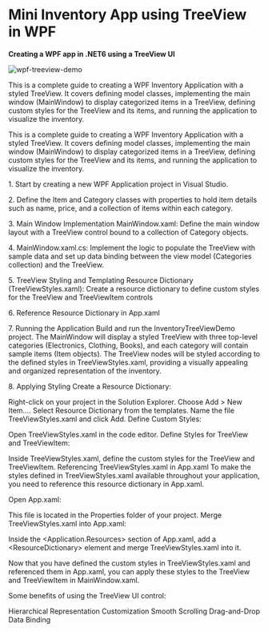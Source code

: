 # Mini Inventory App using TreeView in WPF

**Creating a WPF app in .NET6 using a TreeView UI**

![wpf-treeview-demo](https://github.com/sonia-devprose/TreeViewWPF/assets/161012720/af39fd4a-d6c9-4daf-9c13-4670fb348fd9)

This is a complete guide to creating a WPF Inventory Application with a styled TreeView. It covers defining model classes, implementing the main window (MainWindow) to display categorized items in a TreeView, defining custom styles for the TreeView and its items, and running the application to visualize the inventory. 

This is a complete guide to creating a WPF Inventory Application with a
styled TreeView. It covers defining model classes, implementing the main
window (MainWindow) to display categorized items in a TreeView, defining
custom styles for the TreeView and its items, and running the
application to visualize the inventory.

1\. Start by creating a new WPF Application project in Visual Studio.

2\. Define the Item and Category classes with properties to hold item
details such as name, price, and a collection of items within each
category.

3\. Main Window Implementation MainWindow.xaml: Define the main window
layout with a TreeView control bound to a collection of Category
objects.

4\. MainWindow.xaml.cs: Implement the logic to populate the TreeView
with sample data and set up data binding between the view model
(Categories collection) and the TreeView.

5\. TreeView Styling and Templating Resource Dictionary
(TreeViewStyles.xaml): Create a resource dictionary to define custom
styles for the TreeView and TreeViewItem controls

6\. Reference Resource Dictionary in App.xaml

7\. Running the Application Build and run the InventoryTreeViewDemo
project. The MainWindow will display a styled TreeView with three
top-level categories (Electronics, Clothing, Books), and each category
will contain sample items (Item objects). The TreeView nodes will be
styled according to the defined styles in TreeViewStyles.xaml, providing
a visually appealing and organized representation of the inventory.

8\. Applying Styling Create a Resource Dictionary:

Right-click on your project in the Solution Explorer. Choose Add \> New
Item\.... Select Resource Dictionary from the templates. Name the file
TreeViewStyles.xaml and click Add. Define Custom Styles:

Open TreeViewStyles.xaml in the code editor. Define Styles for TreeView
and TreeViewItem:

Inside TreeViewStyles.xaml, define the custom styles for the TreeView
and TreeViewItem. Referencing TreeViewStyles.xaml in App.xaml To make
the styles defined in TreeViewStyles.xaml available throughout your
application, you need to reference this resource dictionary in App.xaml.

Open App.xaml:

This file is located in the Properties folder of your project. Merge
TreeViewStyles.xaml into App.xaml:

Inside the \<Application.Resources\> section of App.xaml, add a
\<ResourceDictionary\> element and merge TreeViewStyles.xaml into it.

Now that you have defined the custom styles in TreeViewStyles.xaml and
referenced them in App.xaml, you can apply these styles to the TreeView
and TreeViewItem in MainWindow.xaml.

Some benefits of using the TreeView UI control:

Hierarchical Representation
Customization
Smooth Scrolling
Drag-and-Drop
Data Binding
